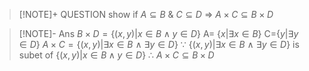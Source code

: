 
> [!NOTE]+ QUESTION
> show if $A\subseteq B$ & $C \subseteq D$ => $A \times C \subseteq B\times D$
> 

> [!NOTE]- Ans
> $B\times D=\{(x,y)|x \in B \land y\in D\}$
> A= $\{x|\exists x \in B\}$
> C=$\{y|\exists y \in D\}$
> $A\times C=\{(x,y)|\exists x \in B\ \land\ \exists y \in D\}$
> $\because$  $\{(x,y)|\exists x \in B\ \land\ \exists y \in D\}$ is subet of $\{(x,y)|x \in B \land y\in D\}$ 
> $\therefore$  $A\times C\subseteq B\times D$
>  




